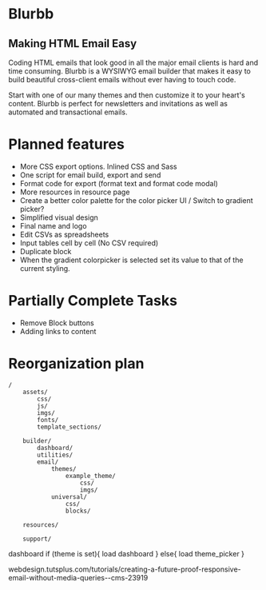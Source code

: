Blurbb
======

Making HTML Email Easy
----------------------

Coding HTML emails that look good in all the major email clients is hard and time consuming. Blurbb is a WYSIWYG email builder that makes it easy to build beautiful cross-client emails without ever having to touch code.

Start with one of our many themes and then customize it to your heart's content. Blurbb is perfect for newsletters and invitations as well as automated and transactional emails.



Planned features
================

- More CSS export options. Inlined CSS and Sass
- One script for email build, export and send
- Format code for export (format text and format code modal)
- More resources in resource page
- Create a better color palette for the color picker UI / Switch to gradient picker?
- Simplified visual design
- Final name and logo
- Edit CSVs as spreadsheets
- Input tables cell by cell (No CSV required)
- Duplicate block
- When the gradient colorpicker is selected set its value to that of the current styling.


Partially Complete Tasks
========================

- Remove Block buttons
- Adding links to content


Reorganization plan
===================

	/
		assets/
			css/
			js/
			imgs/
			fonts/
			template_sections/

		builder/
			dashboard/
			utilities/
			email/
				themes/
					example_theme/
						css/
						imgs/
				universal/
					css/
					blocks/

		resources/

		support/


dashboard
		if (theme is set){
			load dashboard
		} else{
			load theme_picker
		}


webdesign.tutsplus.com/tutorials/creating-a-future-proof-responsive-email-without-media-queries--cms-23919